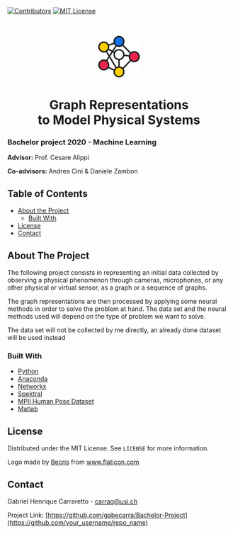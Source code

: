 
[![Contributors][contributors-shield]][contributors-url]
[![MIT License][license-shield]][license-url]
<!--[![LinkedIn][linkedin-shield]][linkedin-url]-->

<!-- PROJECT LOGO -->
<br />
<p align="center">
  <a href="https://github.com/gabecarra/Bachelor-Project">
    <img src="images/logo.png" alt="Logo" width="100" height="100">
  </a>
    <h1 align="center">Graph Representations <br> to Model Physical Systems</h1>
</p>

### **Bachelor project 2020 - Machine Learning**
**Advisor:** Prof. Cesare Alippi

**Co-advisors:** Andrea Cini & Daniele Zambon

<!-- TABLE OF CONTENTS -->
## Table of Contents

* [About the Project](#about-the-project)
  * [Built With](#built-with)
* [License](#license)
* [Contact](#contact)


<!-- ABOUT THE PROJECT -->
## About The Project

The following project consists in representing an initial data collected by observing a physical phenomenon through cameras, microphones, or any other physical or virtual sensor, as a graph or a sequence of graphs.

The graph representations are then processed by applying some neural methods in order to solve the problem at hand. 
The data set and the neural methods used will depend on the type of problem we want to solve. 

The data set will not be collected by me directly, an already done dataset will be used instead

### Built With

* [Python](https://www.python.org)
* [Anaconda](https://www.anaconda.com)
* [Networkx](https://networkx.github.io)
* [Spektral](https://spektral.graphneural.network)
* [MPII Human Pose Dataset](http://human-pose.mpi-inf.mpg.de)
* [Matlab](http://www.mathworks.com)

<!-- LICENSE -->
## License

Distributed under the MIT License. See `LICENSE` for more information.

Logo made by [Becris](https://www.flaticon.com/authors/becris) from www.flaticon.com

<!-- CONTACT -->
## Contact

Gabriel Henrique Carraretto - carrag@usi.ch

Project Link: [https://github.com/gabecarra/Bachelor-Project](https://github.com/your_username/repo_name)

[contributors-shield]: https://img.shields.io/badge/contributors-1-brightgreen?style=flat-square
[contributors-url]: https://github.com/gabecarra/Bachelor-Project/graphs/contributors
[license-shield]: https://img.shields.io/badge/license-MIT-blue?style=flat-square
[license-url]: https://github.com/gabecarra/Bachelor-Project/blob/master/LICENSE
[linkedin-shield]: https://img.shields.io/badge/-LinkedIn-black.svg?style=flat-square&logo=linkedin&colorB=555
<!-- [linkedin-url]:  -->
